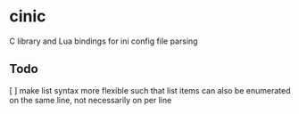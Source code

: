 # cinic
C library and Lua bindings for ini config file parsing

## Todo

[ ] make list syntax more flexible such that list items can also be
enumerated on the same line, not necessarily on per line
